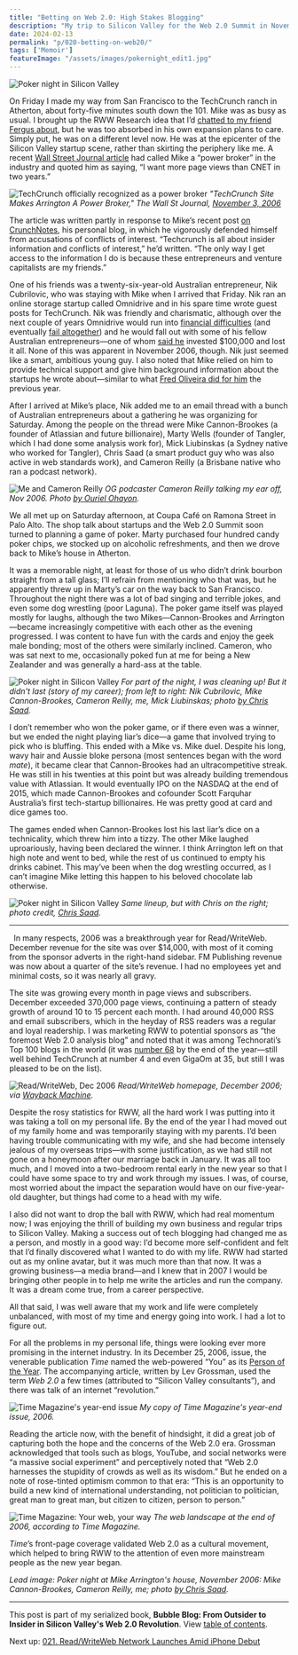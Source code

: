 ```yaml
---
title: "Betting on Web 2.0: High Stakes Blogging"
description: "My trip to Silicon Valley for the Web 2.0 Summit in November 2006 ends with a poker game in Atherton. Meanwhile, Time Magazine names us all 'Person of the Year.'"
date: 2024-02-13
permalink: "p/020-betting-on-web20/"
tags: ['Memoir']
featureImage: "/assets/images/pokernight_edit1.jpg"
---
```


![Poker night in Silicon Valley](/assets/images/pokernight_edit1.jpg "Poker night in Silicon Valley")

On Friday I made my way from San Francisco to the TechCrunch ranch in Atherton, about forty-five minutes south down the 101. Mike was as busy as usual. I brought up the RWW Research idea that I’d [chatted to my friend Fergus about](/p/019-web20-summit-2006-lou-reed/), but he was too absorbed in his own expansion plans to care. Simply put, he was on a different level now. He was at the epicenter of the Silicon Valley startup scene, rather than skirting the periphery like me. A recent [Wall Street Journal article](https://web.archive.org/web/20061119160347/http://online.wsj.com/public/article/SB116244521605611149-xEEW_Dh1mMLLs0dtYRdw492SQYE_20061109.html?mod=blogs) had called Mike a “power broker” in the industry and quoted him as saying, “I want more page views than CNET in two years.”

![TechCrunch officially recognized as a power broker](/assets/images/arrington_wsj_nov06.jpg)
*"TechCrunch Site Makes Arrington A Power Broker," The Wall St Journal, [November 3, 2006](https://web.archive.org/web/20061119160347/http://online.wsj.com/public/article/SB116244521605611149-xEEW_Dh1mMLLs0dtYRdw492SQYE_20061109.html?mod=blogs)*

The article was written partly in response to Mike’s recent post [on CrunchNotes](https://web.archive.org/web/20061111082533/http://www.crunchnotes.com:80/), his personal blog, in which he vigorously defended himself from accusations of conflicts of interest. “Techcrunch is all about insider information and conflicts of interest,” he’d written. “The only way I get access to the information I do is because these entrepreneurs and venture capitalists are my friends.”

One of his friends was a twenty-six-year-old Australian entrepreneur, Nik Cubrilovic, who was staying with Mike when I arrived that Friday. Nik ran an online storage startup called Omnidrive and in his spare time wrote guest posts for TechCrunch. Nik was friendly and charismatic, although over the next couple of years Omnidrive would run into [financial difficulties](https://web.archive.org/web/20071219120528/http://www.readwriteweb.com/archives/omnidrive_heading_for_deadpool.php) (and eventually [fail altogether](https://web.archive.org/web/20090118090448/http://www.readwriteweb.com/archives/omnidrive_ceo_nik_cubrilovic_responds.php)) and he would fall out with some of his fellow Australian entrepreneurs—one of whom [said he](https://web.archive.org/web/20080506065738/https://www.gooruze.com/members/claycook/blog/119381/My-experience-investing-in-Nik-Cubrilovic-and-Omnidrive/) invested $100,000 and lost it all. None of this was apparent in November 2006, though. Nik just seemed like a smart, ambitious young guy. I also noted that Mike relied on him to provide technical support and give him background information about the startups he wrote about—similar to what [Fred Oliveira did for him](https://cybercultural.com/p/005-arriving-at-the-techcrunch-ranch) the previous year.

After I arrived at Mike’s place, Nik added me to an email thread with a bunch of Australian entrepreneurs about a gathering he was organizing for Saturday. Among the people on the thread were Mike Cannon-Brookes (a founder of Atlassian and future billionaire), Marty Wells (founder of Tangler, which I had done some analysis work for), Mick Liubinskas (a Sydney native who worked for Tangler), Chris Saad (a smart product guy who was also active in web standards work), and Cameron Reilly (a Brisbane native who ran a podcast network).

![Me and Cameron Reilly](/assets/images/ricmac_cameron_nov06.jpg)
*OG podcaster Cameron Reilly talking my ear off, Nov 2006. Photo [by Ouriel Ohayon](https://www.flickr.com/photos/ouriel/295082552/in/dateposted/).*

We all met up on Saturday afternoon, at Coupa Café on Ramona Street in Palo Alto. The shop talk about startups and the Web 2.0 Summit soon turned to planning a game of poker. Marty purchased four hundred candy poker chips, we stocked up on alcoholic refreshments, and then we drove back to Mike’s house in Atherton. 

It was a memorable night, at least for those of us who didn’t drink bourbon straight from a tall glass; I’ll refrain from mentioning who that was, but he apparently threw up in Marty’s car on the way back to San Francisco. Throughout the night there was a lot of bad singing and terrible jokes, and even some dog wrestling (poor Laguna). The poker game itself was played mostly for laughs, although the two Mikes—Cannon-Brookes and Arrington—became increasingly competitive with each other as the evening progressed. I was content to have fun with the cards and enjoy the geek male bonding; most of the others were similarly inclined. Cameron, who was sat next to me, occasionally poked fun at me for being a New Zealander and was generally a hard-ass at the table.

![Poker night in Silicon Valley](/assets/images/pokernight1.jpg "Poker night in Silicon Valley")
*For part of the night, I was cleaning up! But it didn't last (story of my career); from left to right: Nik Cubrilovic, Mike Cannon-Brookes, Cameron Reilly, me, Mick Liubinskas; photo [by Chris Saad](https://www.flickr.com/photos/chrissaad/299537563/in/dateposted/).*

I don’t remember who won the poker game, or if there even was a winner, but we ended the night playing liar’s dice—a game that involved trying to pick who is bluffing. This ended with a Mike vs. Mike duel. Despite his long, wavy hair and Aussie bloke persona (most sentences began with the word *mate*), it became clear that Cannon-Brookes had an ultracompetitive streak. He was still in his twenties at this point but was already building tremendous value with Atlassian. It would eventually IPO on the NASDAQ at the end of 2015, which made Cannon-Brookes and cofounder Scott Farquhar Australia’s first tech-startup billionaires. He was pretty good at card and dice games too.

The games ended when Cannon-Brookes lost his last liar’s dice on a technicality, which threw him into a tizzy. The other Mike laughed uproariously, having been declared the winner. I think Arrington left on that high note and went to bed, while the rest of us continued to empty his drinks cabinet. This may’ve been when the dog wrestling occurred, as I can’t imagine Mike letting this happen to his beloved chocolate lab otherwise.

![Poker night in Silicon Valley](/assets/images/pokernight2.jpg "Poker night in Silicon Valley")
*Same lineup, but with Chris on the right; photo credit, [Chris Saad](https://www.flickr.com/photos/chrissaad/299537576/in/photostream/).*

*** 
 
In many respects, 2006 was a breakthrough year for Read/WriteWeb. December revenue for the site was over $14,000, with most of it coming from the sponsor adverts in the right-hand sidebar. FM Publishing revenue was now about a quarter of the site’s revenue. I had no employees yet and minimal costs, so it was nearly all gravy.

The site was growing every month in page views and subscribers. December exceeded 370,000 page views, continuing a pattern of steady growth of around 10 to 15 percent each month. I had around 40,000 RSS and email subscribers, which in the heyday of RSS readers was a regular and loyal readership. I was marketing RWW to potential sponsors as “the foremost Web 2.0 analysis blog” and noted that it was among Technorati’s Top 100 blogs in the world (it was [number 68](https://web.archive.org/web/20061231133331/http://technorati.com/pop/blogs/) by the end of the year—still well behind TechCrunch at number 4 and even GigaOm at 35, but still I was pleased to be on the list).

![Read/WriteWeb, Dec 2006](/assets/images/rww_dec06.jpg)
*Read/WriteWeb homepage, December 2006; via [Wayback Machine](https://web.archive.org/web/20061224150833/http://www.readwriteweb.com/).*

Despite the rosy statistics for RWW, all the hard work I was putting into it was taking a toll on my personal life. By the end of the year I had moved out of my family home and was temporarily staying with my parents. I’d been having trouble communicating with my wife, and she had become intensely jealous of my overseas trips—with some justification, as we had still not gone on a honeymoon after our marriage back in January. It was all too much, and I moved into a two-bedroom rental early in the new year so that I could have some space to try and work through my issues. I was, of course, most worried about the impact the separation would have on our five-year-old daughter, but things had come to a head with my wife.

I also did not want to drop the ball with RWW, which had real momentum now; I was enjoying the thrill of building my own business and regular trips to Silicon Valley. Making a success out of tech blogging had changed me as a person, and mostly in a good way: I’d become more self-confident and felt that I’d finally discovered what I wanted to do with my life. RWW had started out as my online avatar, but it was much more than that now. It was a growing business—a media brand—and I knew that in 2007 I would be bringing other people in to help me write the articles and run the company. It was a dream come true, from a career perspective.

All that said, I was well aware that my work and life were completely unbalanced, with most of my time and energy going into work. I had a lot to figure out.

For all the problems in my personal life, things were looking ever more promising in the internet industry. In its December 25, 2006, issue, the venerable publication *Time* named the web-powered “You” as its [Person of the Year](https://web.archive.org/web/20061218205259/http://www.time.com/time/magazine/article/0%2C9171%2C1569514%2C00.html?aid=434&from=o&to=http://www.time.com/time/magazine/article/0,9171,1569514,00.html). The accompanying article, written by Lev Grossman, used the term *Web 2.0* a few times (attributed to “Silicon Valley consultants”), and there was talk of an internet “revolution.” 

![Time Magazine's year-end issue](/assets/images/timemag_dec06.jpg)
*My copy of Time Magazine's year-end issue, 2006.*

Reading the article now, with the benefit of hindsight, it did a great job of capturing both the hope and the concerns of the Web 2.0 era. Grossman acknowledged that tools such as blogs, YouTube, and social networks were “a massive social experiment” and perceptively noted that “Web 2.0 harnesses the stupidity of crowds as well as its wisdom.” But he ended on a note of rose-tinted optimism common to that era: “This is an opportunity to build a new kind of international understanding, not politician to politician, great man to great man, but citizen to citizen, person to person.”

![Time Magazine: Your web, your way](/assets/images/yourweb_yourway.jpg)
*The web landscape at the end of 2006, according to Time Magazine.*

*Time*’s front-page coverage validated Web 2.0 as a cultural movement, which helped to bring RWW to the attention of even more mainstream people as the new year began.

*Lead image: Poker night at Mike Arrington's house, November 2006: Mike Cannon-Brookes, Cameron Reilly, me; photo [by Chris Saad](https://www.flickr.com/photos/chrissaad/299537563/in/dateposted/).*

* * *

This post is part of my serialized book, **Bubble Blog: From Outsider to Insider in Silicon Valley's Web 2.0 Revolution**. View [table of contents](/p/roadmap-bubbleblog/).

Next up: [021. Read/WriteWeb Network Launches Amid iPhone Debut](/p/021-iphone-debut-2007-rww-network/)